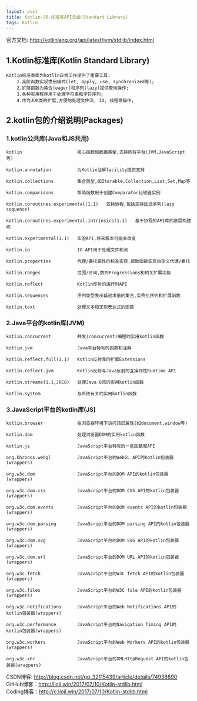 ```yaml
---
layout: post
title: Kotlin-38.标准库API总结(Standard Library)
tags: Kotlin
---
```

官方文档: http://kotlinlang.org/api/latest/jvm/stdlib/index.html

## 1.Kotlin标准库(Kotlin Standard Library)
    Kotlin标准类库为kotlin日常工作提供了重要工具:
        1.高阶函数实现惯用模式(let, apply, use, synchronized等);
        2.扩展函数为集合(eager)和序列(lazy)提供查询操作;
        3.各种实用程序用于处理字符串和字符序列;
        4.作为JDK类的扩展,方便地处理文件流, IO, 线程等操作;

## 2.kotlin包的介绍说明(Packages)
### 1.kotlin公共库(Java和JS共用)
    kotlin                     核心函数和数据类型,支持所有平台(JVM,JavaScript等)

    kotlin.annotation          为Kotlin注解facility提供支持

    kotlin.collections         集合类型,如Iterable,Collection,List,Set,Map等

    kotlin.comparisons         帮助函数用于创建Comparator比较器实例

    kotlin.coroutines.experimental(1.1)   支持协程,包括支持延迟序列(lazy sequence)

    kotlin.coroutines.experimental.intrinsics(1.1)   基于协程的API库的底层构建块

    kotlin.experimental(1.1)   实验API,将来版本可能会改变

    kotlin.io                  IO API用于处理文件和流

    kotlin.properties          代理/委托属性的标准实现,帮助函数实现自定义代理/委托

    kotlin.ranges              范围/区间,数列Progressions和相关扩展功能

    kotlin.reflect             Kotlin反射的运行时API

    kotlin.sequences           序列类型表示延迟求值的集合,实例化序列和扩展函数
    
    kotlin.text                处理文本和正则表达式的函数

### 2.Java平台的kotlin库(JVM)    
    kotlin.concurrent          并发(concurrent)编程的实用kotlin函数
    
    kotlin.jvm                 Java平台特有的函数和注解
    
    kotlin.reflect.full(1.1)   Kotlin反射库的扩展Extensions 
    
    kotlin.reflect.jvm         Kotlin反射与Java反射的互操作性Runtime API
    
    kotlin.streams(1.1,JRE8)   处理Java 8流的实用kotlin函数
    
    kotlin.system              与系统有关的实用kotlin函数

### 3.JavaScript平台的kotlin库(JS)
    kotlin.browser             在浏览器环境下访问顶层属性(如document,window等)
    
    kotlin.dom                 处理浏览器DOM的实用kotlin函数
    
    kotlin.js                  JavaScript平台特有的一些函数和API
    
    org.khronos.webgl          JavaScript平台的WebGL API的kotlin包装器(wrappers)
    
    org.w3c.dom                JavaScript平台的DOM API的kotlin包装器(wrappers)
    
    org.w3c.dom.css            JavaScript平台的DOM CSS API的kotlin包装器(wrappers)
    
    org.w3c.dom.events         JavaScript平台的DOM events API的kotlin包装器(wrappers)
    
    org.w3c.dom.parsing        JavaScript平台的DOM parsing API的kotlin包装器(wrappers)
    
    org.w3c.dom.svg            JavaScript平台的DOM SVG API的kotlin包装器(wrappers)
    
    org.w3c.dom.url            JavaScript平台的DOM URL API的kotlin包装器(wrappers)
    
    org.w3c.fetch              JavaScript平台的W3C fetch API的kotlin包装器(wrappers)
    
    org.w3c.files              JavaScript平台的W3C file API的kotlin包装器(wrappers)
    
    org.w3c.notifications      JavaScript平台的Web Notifications API的kotlin包装器(wrappers)
    
    org.w3c.performance        JavaScript平台的Navigation Timing API的kotlin包装器(wrappers)
    
    org.w3c.workers            JavaScript平台的Web Workers API的kotlin包装器(wrappers)
    
    org.w3c.xhr                JavaScript平台的XMLHttpRequest API的kotlin包装器(wrappers)

CSDN博客: http://blog.csdn.net/qq_32115439/article/details/74936890   
GitHub博客：http://lioil.win/2017/07/10/Kotlin-stdlib.html   
Coding博客：http://c.lioil.win/2017/07/10/Kotlin-stdlib.html